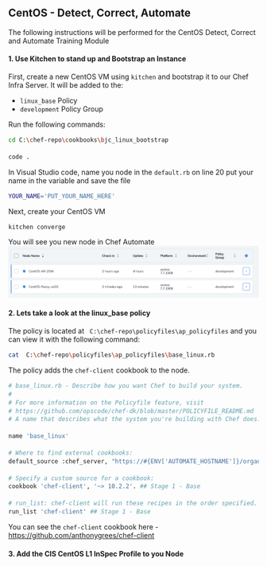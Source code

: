 ## CentOS - Detect, Correct, Automate

The following instructions will be performed for the CentOS Detect, Correct and Automate Training Module


#### 1. Use Kitchen to stand up and Bootstrap an Instance
First, create a new CentOS VM using ```kitchen``` and bootstrap it to our Chef Infra Server.  It will be added to the:
- ```linux_base``` Policy
- ```development``` Policy Group

Run the following commands:

```bash
cd C:\chef-repo\cookbooks\bjc_linux_bootstrap

code .
```

In Visual Studio code, name you node in the ```default.rb``` on line 20 put your name in the variable and save the file
```bash
YOUR_NAME='PUT_YOUR_NAME_HERE'
```

Next, create your CentOS VM
```bash
kitchen converge
```

You will see you new node in Chef Automate
![Linux_Bootstrap](/images/linux_bootstrap.png)

#### 2. Lets take a look at the linux_base policy

The policy is located at ``` C:\chef-repo\policyfiles\ap_policyfiles``` and you can view it with the following command:

```bash
cat  C:\chef-repo\policyfiles\ap_policyfiles\base_linux.rb
```

The policy adds the `chef-client` cookbook to the node.
```bash
# base_linux.rb - Describe how you want Chef to build your system.
#
# For more information on the Policyfile feature, visit
# https://github.com/opscode/chef-dk/blob/master/POLICYFILE_README.md
# A name that describes what the system you're building with Chef does.

name 'base_linux'

# Where to find external cookbooks:
default_source :chef_server, "https://#{ENV['AUTOMATE_HOSTNAME']}/organizations/#{ENV['CHEF_ORG']}"

# Specify a custom source for a cookbook:
cookbook 'chef-client', '~> 10.2.2'. ## Stage 1 - Base

# run_list: chef-client will run these recipes in the order specified.
run_list 'chef-client' ## Stage 1 - Base

```

You can see the ```chef-client``` cookbook here - https://github.com/anthonygrees/chef-client


#### 3. Add the CIS CentOS L1 InSpec Profile to you Node
